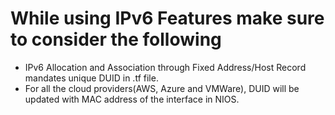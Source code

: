 # While using IPv6 Features make sure to consider the following
* IPv6 Allocation and Association through Fixed Address/Host Record mandates unique DUID in .tf file.
* For all the cloud providers(AWS, Azure and VMWare), DUID will be updated with MAC address of the interface in NIOS.
